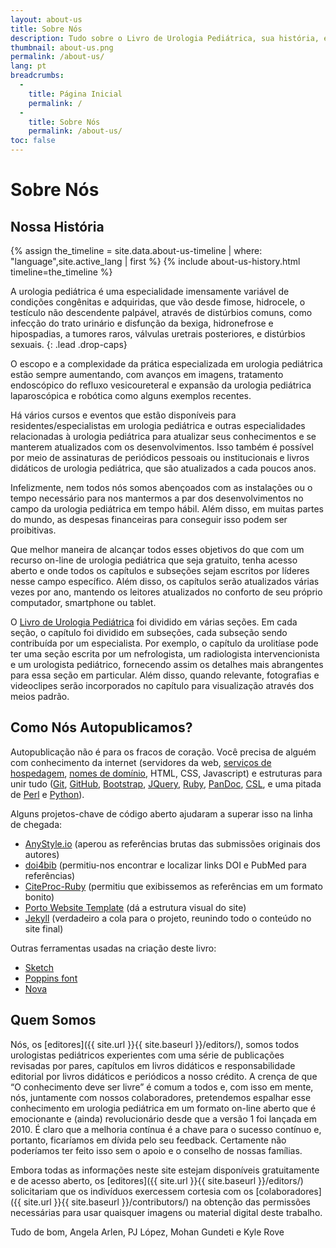 ```yaml
---
layout: about-us
title: Sobre Nós
description: Tudo sobre o Livro de Urologia Pediátrica, sua história, evolução e missão contínua.
thumbnail: about-us.png
permalink: /about-us/
lang: pt
breadcrumbs:
  - 
    title: Página Inicial
    permalink: /
  - 
    title: Sobre Nós
    permalink: /about-us/
toc: false
---
```


# Sobre **Nós**

## Nossa **História**

{% assign the_timeline = site.data.about-us-timeline | where: "language",site.active_lang | first %}
{% include about-us-history.html timeline=the_timeline %}

A urologia pediátrica é uma especialidade imensamente variável de condições congênitas e adquiridas, que vão desde fimose, hidrocele, o testículo não descendente palpável, através de distúrbios comuns, como infecção do trato urinário e disfunção da bexiga, hidronefrose e hipospadias, a tumores raros, válvulas uretrais posteriores, e distúrbios sexuais.
{: .lead .drop-caps}

O escopo e a complexidade da prática especializada em urologia pediátrica estão sempre aumentando, com avanços em imagens, tratamento endoscópico do refluxo vesicoureteral e expansão da urologia pediátrica laparoscópica e robótica como alguns exemplos recentes.

Há vários cursos e eventos que estão disponíveis para residentes/especialistas em urologia pediátrica e outras especialidades relacionadas à urologia pediátrica para atualizar seus conhecimentos e se manterem atualizados com os desenvolvimentos. Isso também é possível por meio de assinaturas de periódicos pessoais ou institucionais e livros didáticos de urologia pediátrica, que são atualizados a cada poucos anos.

Infelizmente, nem todos nós somos abençoados com as instalações ou o tempo necessário para nos mantermos a par dos desenvolvimentos no campo da urologia pediátrica em tempo hábil. Além disso, em muitas partes do mundo, as despesas financeiras para conseguir isso podem ser proibitivas.

Que melhor maneira de alcançar todos esses objetivos do que com um recurso on-line de urologia pediátrica que seja gratuito, tenha acesso aberto e onde todos os capítulos e subseções sejam escritos por líderes nesse campo específico. Além disso, os capítulos serão atualizados várias vezes por ano, mantendo os leitores atualizados no conforto de seu próprio computador, smartphone ou tablet.

O [Livro de Urologia Pediátrica](/) foi dividido em várias seções. Em cada seção, o capítulo foi dividido em subseções, cada subseção sendo contribuída por um especialista. Por exemplo, o capítulo da urolitíase pode ter uma seção escrita por um nefrologista, um radiologista intervencionista e um urologista pediátrico, fornecendo assim os detalhes mais abrangentes para essa seção em particular. Além disso, quando relevante, fotografias e videoclipes serão incorporados no capítulo para visualização através dos meios padrão.

## Como Nós **Autopublicamos**?

Autopublicação não é para os fracos de coração. Você precisa de alguém com conhecimento da internet (servidores da web, [serviços de hospedagem](https://digitalocean.com), [nomes de domínio](https://cloudflare.com), HTML, CSS, Javascript) e estruturas para unir tudo ([Git](https://git-scm.com), [GitHub](https://github.com), [Bootstrap](https://getbootstrap.com), [JQuery](https://jquery.com), [Ruby](https://www.ruby-lang.org/en/), [PanDoc](https://pandoc.org), [CSL](https://citationstyles.org/), e uma pitada de [Perl](https://www.perl.org) e [Python](https://www.python.org)).

Alguns projetos-chave de código aberto ajudaram a superar isso na linha de chegada:
- [AnyStyle.io](https://anystyle.io) (aperou as referências brutas das submissões originais dos autores)
- [doi4bib](https://github.com/sharkovsky/doi4bib) (permitiu-nos encontrar e localizar links DOI e PubMed para referências)
- [CiteProc-Ruby](https://github.com/inukshuk/citeproc-ruby) (permitiu que exibissemos as referências em um formato bonito)
- [Porto Website Template](https://themeforest.net/item/porto-responsive-html5-template/4106987) (dá a estrutura visual do site)
- [Jekyll](https://jekyllrb.com) (verdadeiro a cola para o projeto, reunindo todo o conteúdo no site final)

Outras ferramentas usadas na criação deste livro:
- [Sketch](https://www.sketch.com)
- [Poppins font](https://fonts.adobe.com/fonts/poppins)
- [Nova](https://nova.app)

## Quem **Somos**

Nós, os [editores]({{ site.url }}{{ site.baseurl }}/editors/), somos todos urologistas pediátricos experientes com uma série de publicações revisadas por pares, capítulos em livros didáticos e responsabilidade editorial por livros didáticos e periódicos a nosso crédito. A crença de que “O conhecimento deve ser livre” é comum a todos e, com isso em mente, nós, juntamente com nossos colaboradores, pretendemos espalhar esse conhecimento em urologia pediátrica em um formato on-line aberto que é emocionante e (ainda) revolucionário desde que a versão 1 foi lançada em 2010. É claro que a melhoria contínua é a chave para o sucesso contínuo e, portanto, ficaríamos em dívida pelo seu feedback. Certamente não poderíamos ter feito isso sem o apoio e o conselho de nossas famílias.

Embora todas as informações neste site estejam disponíveis gratuitamente e de acesso aberto, os [editores]({{ site.url }}{{ site.baseurl }}/editors/) solicitariam que os indivíduos exercessem cortesia com os [colaboradores]({{ site.url }}{{ site.baseurl }}/contributors/) na obtenção das permissões necessárias para usar quaisquer imagens ou material digital deste trabalho.

Tudo de bom,
Angela Arlen, PJ López, Mohan Gundeti e Kyle Rove